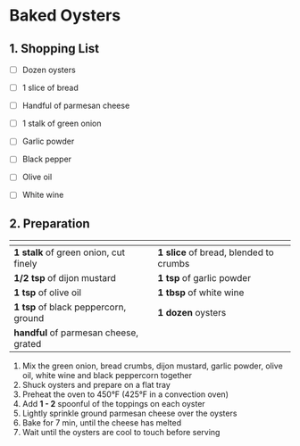 # Baked Oysters

## 1. Shopping List
- [ ] Dozen oysters
- [ ] 1 slice of bread
- [ ] Handful of parmesan cheese
- [ ] 1 stalk of green onion
- [ ] Garlic powder
- [ ] Black pepper
- [ ] Olive oil
- [ ] White wine


## 2. Preparation
|<!-- -->|<!-- -->|
|---|---|
| **1 stalk** of green onion, cut finely | **1 slice** of bread, blended to crumbs |
| **1/2 tsp** of dijon mustard | **1 tsp** of garlic powder |
| **1 tsp** of olive oil | **1 tbsp** of white wine |
| **1 tsp** of black peppercorn, ground | **1 dozen** oysters |
| **handful** of parmesan cheese, grated | |


1. Mix the green onion, bread crumbs, dijon mustard, garlic powder, olive oil, white wine and black peppercorn together
2. Shuck oysters and prepare on a flat tray
3. Preheat the oven to 450°F (425°F in a convection oven)
4. Add **1 - 2** spoonful of the toppings on each oyster
5. Lightly sprinkle ground parmesan cheese over the oysters
7. Bake for 7 min, until the cheese has melted
8. Wait until the oysters are cool to touch before serving 